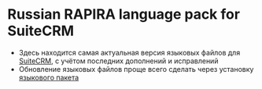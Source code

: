 Russian RAPIRA language pack for SuiteCRM
=========================================

+ Здесь находится самая актуальная версия языковых файлов для [SuiteCRM][suitecrm], с учётом последних дополнений и исправлений
+ Обновление языковых файлов проще всего сделать через установку [языкового пакета][langpack]

[langpack]: https://github.com/likhobory/SuiteCRM7RU/blob/master/rapira-suite_pack_russian-7.1.zip
[suitecrm]: https://github.com/salesagility/SuiteCRM
